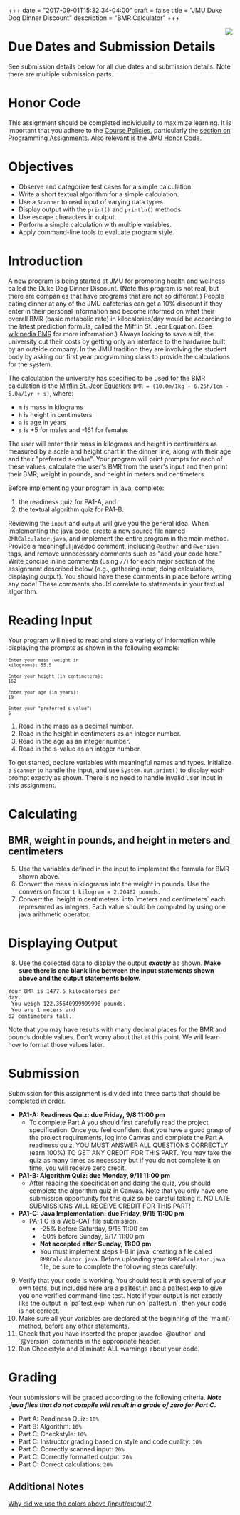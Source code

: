 +++
date = "2017-09-01T15:32:34-04:00"
draft = false
title = "JMU Duke Dog Dinner Discount"
description = "BMR Calculator"
+++

<img src="http://www.jmu.edu/centennialcelebration/wm_library/Duke2.jpg" style="float:right">

# Due Dates and Submission Details

See submission details below for all due dates and submission details. Note there are multiple submission parts.

# Honor Code

This assignment should be completed individually to maximize learning. It is important that you adhere to the [Course Policies](https://w3.cs.jmu.edu/cs149/coursepolicies/), particularly the [section on Programming Assignments](https://w3.cs.jmu.edu/cs149/coursepolicies/#assignment-policies). Also relevant is the [JMU Honor Code](http://www.jmu.edu/honorcode/code.shtml).

# Objectives

* Observe and categorize test cases for a simple calculation.
* Write a short textual algorithm for a simple calculation.
* Use a `Scanner` to read input of varying data types.
* Display output with the `print()` and `println()` methods.
* Use escape characters in output.
* Perform a simple calculation with multiple variables.
* Apply command-line tools to evaluate program style.

# Introduction

A new program is being started at JMU for promoting health and wellness called the Duke Dog Dinner Discount. (Note this program is not real, but there are companies that have programs that are not so different.) People eating dinner at any of the JMU cafeterias can get a 10% discount if they enter in their personal information and become informed on what their overall BMR (basic metabolic rate) in kilocalories/day would be according to the latest prediction formula, called the Mifflin St. Jeor Equation. (See [wikipedia BMR](https://en.wikipedia.org/wiki/Basal_metabolic_rate#BMR_estimation_formulas) for more information.) Always looking to save a bit, the university cut their costs by getting only an interface to the hardware built by an outside company. In the JMU tradition they are involving the student body by asking our first year programming class to provide the calculations for the system.

The calculation the university has specified to be used for the BMR calculation is the [Mifflin St. Jeor Equation](https://en.wikipedia.org/wiki/Basal_metabolic_rate#BMR_estimation_formulas): `BMR = (10.0m/1kg + 6.25h/1cm - 5.0a/1yr + s)`, where:

* `m` is mass in kilograms
* `h` is height in centimeters
* `a` is age in years
* `s` is +5 for males and -161 for females

The user will enter their mass in kilograms and height in centimeters as measured by a scale and height chart in the dinner line, along with their age and their "preferred s-value". Your program will print prompts for each of these values, calculate the user's BMR from the user's input and then print their BMR, weight in pounds, and height in meters and centimeters. 

Before implementing your program in java, complete:


1. the readiness quiz for PA1-A, and 
1. the textual algorithm quiz for PA1-B. 

Reviewing the <code class="rbio-input">input</code> and <code class="rbio-output">output</code> will give you the general idea. When implementing the java code, create a new source file named `BMRCalculator.java`, and implement the entire program in the main method. Provide a meaningful javadoc comment, including `@author` and `@version` tags, and remove unnecessary comments such as "add your code here." Write concise inline comments (using `//`) for each major section of the assignment described below (e.g., gathering input, doing calculations, displaying output). You should have these comments in place before writing any code! These comments should correlate to statements in your textual algorithm.

# Reading Input
Your program will need to read and store a variety of information while displaying the prompts as shown in the following example:


<code><code class="rbio-output">Enter your mass (weight in kilograms): </code><code class="rbio-input">55.5</code><br>
<code class="rbio-output">Enter your height (in centimeters): </code><code class="rbio-input">162</code><br>
<code class="rbio-output">Enter your age (in years): </code><code class="rbio-input">19</code><br>
<code class="rbio-output">Enter your &quot;preferred s-value&quot;: </code><code class="rbio-input">5</code></code>


1. Read in the mass as a decimal number.
1. Read in the height in centimeters as an integer number.
1. Read in the age as an integer number.
1. Read in the s-value as an integer number.


To get started, declare variables with meaningful names and types. Initialize a `Scanner` to handle the input, and use `System.out.print()` to display each prompt exactly as shown. There is no need to handle invalid user input in this assignment.

# Calculating 
## BMR, weight in pounds, and height in meters and centimeters
<ol start="5">
    <li>Use the variables defined in the input to implement the formula for BMR shown above.</li>
    <li>Convert the mass in kilograms into the weight in pounds. Use the conversion factor <code>1 kilogram = 2.20462 pounds</code>.</li>
    <li>Convert the `height in centimeters` into `meters and centimeters` each represented as integers. Each value should be computed by using one java arithmetic operator.</li>
</ol>

# Displaying Output

<ol start="8">
    <li>Use the collected data to display the output <em><strong>exactly</strong></em> as shown. <strong>Make sure there is one blank line between the input statements shown above and the output statements below.</strong></li>
</ol>

<code class="rbio-output">Your BMR is 1477.5 kilocalories per day.<br>
You weigh 122.35640999999998 pounds.<br>
You are 1 meters and 62 centimeters tall.</code>

Note that you may have results with many decimal places for the BMR and pounds double values. Don't worry about that at this point. We will learn how to format those values later. 

# Submission

Submission for this assignment is divided into three parts that should be completed in order.

* **PA1-A: Readiness Quiz: due Friday, 9/8 11:00 pm**
    * To complete Part A you should first carefully read the project specification. Once you feel confident that you have a good grasp of the project requirements, log into Canvas and complete the Part A readiness quiz. YOU MUST ANSWER ALL QUESTIONS CORRECTLY (earn 100%) TO GET ANY CREDIT FOR THIS PART. You may take the quiz as many times as necessary but if you do not complete it on time, you will receive zero credit.
* **PA1-B: Algorithm Quiz: due Monday, 9/11 11:00 pm**
    * After reading the specification and doing the quiz, you should complete the algorithm quiz in Canvas.   Note that you only have one submission opportunity for this quiz so be careful taking it. NO LATE SUBMISSIONS WILL RECEIVE CREDIT FOR THIS PART!
* **PA1-C: Java Implementation: due Friday, 9/15 11:00 pm**
    * PA-1 C is a Web-CAT file submission.
        * -25% before Saturday, 9/16 11:00 pm
        * -50% before Sunday, 9/17 11:00 pm
        * **Not accepted after Sunday, 11:00 pm**
        * You must implement steps 1-8 in java, creating a file called `BMRCalculator.java`. Before uploading your `BMRCalculator.java` file, be sure to complete the following steps carefully:

<ol start="9">
    <li>Verify that your code is working. You should test it with several of your own tests, but included here are a <a href="/cs149/files/pa1test.in">pa1test.in</a> and a <a href="/cs149/files/pa1test.exp">pa1test.exp</a> to give you one verified command-line test. Note if your output is not exactly like the output in `pa1test.exp` when run on `pa1test.in`, then your code is not correct.</li>
    <li>Make sure all your variables are declared at the beginning of the `main()` method, before any other statements.</li>
    <li>Check that you have inserted the proper javadoc `@author` and `@version` comments in the appropriate header.</li>
    <li>Run Checkstyle and eliminate ALL warnings about your code.</li>
</ol>

# Grading
Your submissions will be graded according to the following criteria. ***Note .java files that do not compile will result in a grade of zero for Part C.***

* Part A: Readiness Quiz: `10%`
* Part B: Algorithm: `10%`
* Part C: Checkstyle: `10%`
* Part C: Instructor grading based on style and code quality: `10%`
* Part C: Correctly scanned input: `20%`
* Part C: Correctly formatted output: `20%`
* Part C: Correct calculations: `20%`

## Additional Notes

[Why did we use the colors above (input/output)?](http://www.somersault1824.com/tips-for-designing-scientific-figures-for-color-blind-readers/) <br>